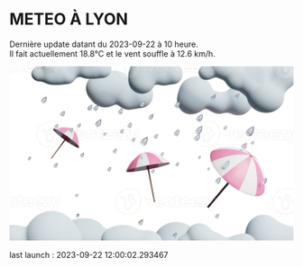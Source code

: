 # METEO À LYON

Dernière update datant du 2023-09-22 à 10 heure.  
Il fait actuellement 18.8°C et le vent souffle à 12.6 km/h.      

![](./.github/rain.png)

last launch : 2023-09-22 12:00:02.293467
